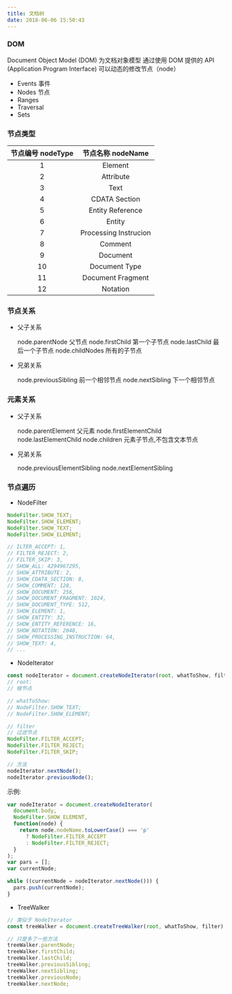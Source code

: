```yaml
---
title: 文档树
date: 2018-06-06 15:50:43
---
```


### DOM

Document Object Model (DOM) 为文档对象模型
通过使用 DOM 提供的 API (Application Program Interface) 可以动态的修改节点（node）

- Events 事件
- Nodes 节点
- Ranges
- Traversal
- Sets

### 节点类型

| 节点编号 nodeType |   节点名称 nodeName   |
| :---------------: | :-------------------: |
|         1         |        Element        |
|         2         |       Attribute       |
|         3         |         Text          |
|         4         |     CDATA Section     |
|         5         |   Entity Reference    |
|         6         |        Entity         |
|         7         | Processing Instrucion |
|         8         |        Comment        |
|         9         |       Document        |
|        10         |     Document Type     |
|        11         |   Document Fragment   |
|        12         |       Notation        |

### 节点关系

- 父子关系

  node.parentNode 父节点
  node.firstChild 第一个子节点
  node.lastChild 最后一个子节点
  node.childNodes 所有的子节点

- 兄弟关系

  node.previousSibling 前一个相邻节点
  node.nextSibling 下一个相邻节点

### 元素关系

- 父子关系

  node.parentElement 父元素
  node.firstElementChild
  node.lastElementChild
  node.children 元素子节点,不包含文本节点

- 兄弟关系

  node.previousElementSibling
  node.nextElementSibling

### 节点遍历

- NodeFilter

```js
NodeFilter.SHOW_TEXT;
NodeFilter.SHOW_ELEMENT;
NodeFilter.SHOW_TEXT;
NodeFilter.SHOW_ELEMENT;

// ILTER_ACCEPT: 1,
// FILTER_REJECT: 2,
// FILTER_SKIP: 3,
// SHOW_ALL: 4294967295,
// SHOW_ATTRIBUTE: 2,
// SHOW_CDATA_SECTION: 8,
// SHOW_COMMENT: 128,
// SHOW_DOCUMENT: 256,
// SHOW_DOCUMENT_FRAGMENT: 1024,
// SHOW_DOCUMENT_TYPE: 512,
// SHOW_ELEMENT: 1,
// SHOW_ENTITY: 32,
// SHOW_ENTITY_REFERENCE: 16,
// SHOW_NOTATION: 2048,
// SHOW_PROCESSING_INSTRUCTION: 64,
// SHOW_TEXT: 4,
// ...
```

- NodeIterator

```js
const nodeIterator = document.createNodeIterator(root, whatToShow, filter);
// root:
// 根节点

// whatToShow:
// NodeFilter.SHOW_TEXT;
// NodeFilter.SHOW_ELEMENT;

// filter
// 过滤节点
NodeFilter.FILTER_ACCEPT;
NodeFilter.FILTER_REJECT;
NodeFilter.FILTER_SKIP;

// 方法
nodeIterator.nextNode();
nodeIterator.previousNode();
```

示例:

```js
var nodeIterator = document.createNodeIterator(
  document.body,
  NodeFilter.SHOW_ELEMENT,
  function(node) {
    return node.nodeName.toLowerCase() === 'p'
      ? NodeFilter.FILTER_ACCEPT
      : NodeFilter.FILTER_REJECT;
  }
);
var pars = [];
var currentNode;

while ((currentNode = nodeIterator.nextNode())) {
  pars.push(currentNode);
}
```

- TreeWalker

```js
// 类似于 NodeIterator
const treeWalker = document.createTreeWalker(root, whatToShow, filter);

// 只是多了一些方法
treeWalker.parentNode;
treeWalker.firstChild;
treeWalker.lastChild;
treeWalker.previousSibling;
treeWalker.nextSibling;
treeWalker.previousNode;
treeWalker.nextNode;
```
